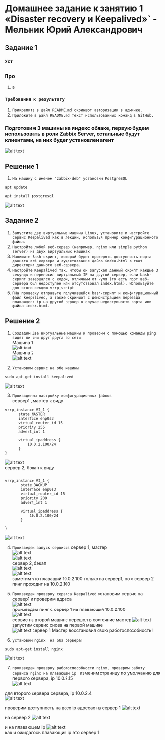 # Домашнее задание к занятию 1 «Disaster recovery и Keepalived»` - Мельник Юрий Александрович


## Задание 1

### `Уст `
## `Про `

1. `В `
 

### `Требования к результату`

1. `Прикрепите в файл README.md скриншот авторизации в админке.`
2. `Приложите в файл README.md текст использованных команд в GitHub.`

### Подготовим 3 машины на яндекс облаке, первую будем использовать в роли Zabbix Server, остальные будут клиентами, на них будет установлен агент 
![alt text](https://github.com/ysatii/gitlab-hw/blob/zabbix/img1/image1_1.jpg)

## Решение 1
1. `На машину с именем "zabbix-deb" установим PostgreSQL`
 ```
apt update 

apt install postgresql
 ```

![alt text](https://github.com/ysatii/gitlab-hw/blob/zabbix/img1/image1_5.jpg)

## Задание 2

 


1. `Запустите две виртуальные машины Linux, установите и настройте сервис Keepalived как в лекции, используя пример конфигурационного файла.`
2. `Настройте любой веб-сервер (например, nginx или simple python server) на двух виртуальных машинах`
3. `Напишите Bash-скрипт, который будет проверять доступность порта данного веб-сервера и существование файла index.html в root-директории данного веб-сервера.`
4. `Настройте Keepalived так, чтобы он запускал данный скрипт каждые 3 секунды и переносил виртуальный IP на другой сервер, если bash-скрипт завершался с кодом, отличным от нуля (то есть порт веб-сервера был недоступен или отсутствовал index.html). Используйте для этого секцию vrrp_script`
5. `ПНа проверку отправьте получившейся bash-скрипт и конфигурационный файл keepalived, а также скриншот с демонстрацией переезда плавающего ip на другой сервер в случае недоступности порта или файла index.html.`

 



## Решение 2

1. `Создадим Две виртуальные машины и проверим с помощью команды ping видят ли они друг друга по сети`   
   Машина 1  
 ![alt text](https://github.com/ysatii/Keepalived/blob/main/img/image2.jpg)  
 Машина 2  
 ![alt text](https://github.com/ysatii/Keepalived/blob/main/img/image2_1.jpg)

2. `Установим сервис на обе машины`
 ```
 sudo apt-get install keepalived
 ```  
 ![alt text](https://github.com/ysatii/Keepalived/blob/main/img/image2_2.jpg)

3. `Произвденем настройку конфигурационных файлов`  
 сервер1 , мастер к виду   
  ```
  vrrp_instance VI_1 {
    	state MASTER
    	interface enp0s3
    	virtual_router_id 15
    	priority 255
    	advert_int 1

    	virtual_ipaddress {
          	10.0.2.100/24
    	}
 }
 
 ```  
  ![alt text](https://github.com/ysatii/Keepalived/blob/main/img/image2_3.jpg)  
 сервер 2, бэпап к виду   
 ```
 
 vrrp_instance VI_1 {
    	state BACKUP
    	interface enp0s3
    	virtual_router_id 15
    	priority 200
    	advert_int 1

    	virtual_ipaddress {
          	10.0.2.100/24
    	}

 }
 
 ```
  ![alt text](https://github.com/ysatii/Keepalived/blob/main/img/image2_4.jpg)
 
4. `Произведем запуск сервисов`
 сервер 1, мастер  
 ![alt text](https://github.com/ysatii/Keepalived/blob/main/img/image2_5.jpg)  
 ![alt text](https://github.com/ysatii/Keepalived/blob/main/img/image2_6.jpg)  
 сервер 2, бэкап   
 ![alt text](https://github.com/ysatii/Keepalived/blob/main/img/image2_7.jpg)  
 ![alt text](https://github.com/ysatii/Keepalived/blob/main/img/image2_8.jpg)  
 заметим что плаващий  10.0.2.100 только на сервер1, но с сервер 2 пинг проходит на 10.0.2.100 
 
5. `Произведем проверку сервиса Keepalived`
 остановим сервис на сервер1 и проверим адреса  
 ![alt text](https://github.com/ysatii/Keepalived/blob/main/img/image2_9.jpg)  
 произведем пинг с сервер 1 на плавающий 10.0.2.100  
 ![alt text](https://github.com/ysatii/Keepalived/blob/main/img/image2_10.jpg)  
 сервис на второй машине перешол в состояние мастер
 ![alt text](https://github.com/ysatii/Keepalived/blob/main/img/image2_11.jpg)  
 запустим сервис снова на первой машине  
 ![alt text](https://github.com/ysatii/Keepalived/blob/main/img/image2_12.jpg) 
 сервер 1 Мастер восстановил свою работоспособность! 
 
 6. `установим nginx  на оба сервера!`
 ```
 sudo apt-get install nginx
 ```
 ![alt text](https://github.com/ysatii/Keepalived/blob/main/img/image2_13.jpg)  
 
 7. `произведем проверку работоспособности nginx, проверим работу сервиса nginx на плавающем ip `
 изменим страницу по умолчанию для первого сервера, ip 10.0.2.15  
 ![alt text](https://github.com/ysatii/Keepalived/blob/main/img/image2_14.jpg)  
 
 для второго сервера сервера, ip 10.0.2.4  
 ![alt text](https://github.com/ysatii/Keepalived/blob/main/img/image2_15.jpg)  
 
 проверим доступность на всех ip адресах
 на сервер 1
 ![alt text](https://github.com/ysatii/Keepalived/blob/main/img/image2_16.jpg)  
 
 на сервер 2
 ![alt text](https://github.com/ysatii/Keepalived/blob/main/img/image2_17.jpg)  

 и на плавающем ip
 ![alt text](https://github.com/ysatii/Keepalived/blob/main/img/image2_18.jpg)  
 как и ожидалось плавающий ip это сервер 1

